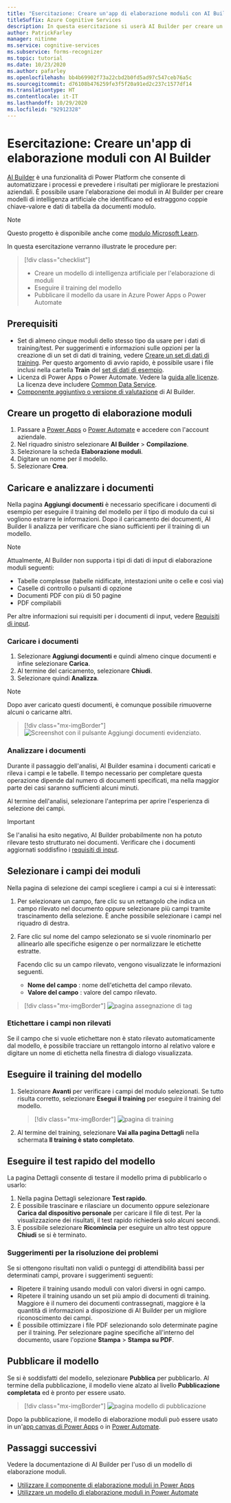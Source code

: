 ```yaml
---
title: "Esercitazione: Creare un'app di elaborazione moduli con AI Builder - Riconoscimento modulo"
titleSuffix: Azure Cognitive Services
description: In questa esercitazione si userà AI Builder per creare un'applicazione di elaborazione moduli ed eseguirne il training.
author: PatrickFarley
manager: nitinme
ms.service: cognitive-services
ms.subservice: forms-recognizer
ms.topic: tutorial
ms.date: 10/23/2020
ms.author: pafarley
ms.openlocfilehash: bb4b69902f73a22cbd2b0fd5ad97c547ceb76a5c
ms.sourcegitcommit: d76108b476259fe3f5f20a91ed2c237c1577df14
ms.translationtype: HT
ms.contentlocale: it-IT
ms.lasthandoff: 10/29/2020
ms.locfileid: "92912328"
---
```

# <a name="tutorial-create-a-form-processing-app-with-ai-builder"></a>Esercitazione: Creare un'app di elaborazione moduli con AI Builder

[AI Builder](/ai-builder/overview) è una funzionalità di Power Platform che consente di automatizzare i processi e prevedere i risultati per migliorare le prestazioni aziendali. È possibile usare l'elaborazione dei moduli in AI Builder per creare modelli di intelligenza artificiale che identificano ed estraggono coppie chiave-valore e dati di tabella da documenti modulo.

> [!NOTE]
> Questo progetto è disponibile anche come [modulo Microsoft Learn](/learn/modules/get-started-with-form-processing/).

In questa esercitazione verranno illustrate le procedure per:

> [!div class="checklist"]
> * Creare un modello di intelligenza artificiale per l'elaborazione di moduli
> * Eseguire il training del modello
> * Pubblicare il modello da usare in Azure Power Apps o Power Automate

## <a name="prerequisites"></a>Prerequisiti

* Set di almeno cinque moduli dello stesso tipo da usare per i dati di training/test. Per suggerimenti e informazioni sulle opzioni per la creazione di un set di dati di training, vedere [Creare un set di dati di training](./build-training-data-set.md). Per questo argomento di avvio rapido, è possibile usare i file inclusi nella cartella **Train** del [set di dati di esempio](https://go.microsoft.com/fwlink/?linkid=2128080).
* Licenza di Power Apps o Power Automate. Vedere la [guida alle licenze](https://go.microsoft.com/fwlink/?linkid=2085130). La licenza deve includere [Common Data Service](https://powerplatform.microsoft.com/common-data-service/).
* [Componente aggiuntivo o versione di valutazione](https://go.microsoft.com/fwlink/?LinkId=2113956&clcid=0x409) di AI Builder.


## <a name="create-a-form-processing-project"></a>Creare un progetto di elaborazione moduli

1. Passare a [Power Apps](https://make.powerapps.com/) o [Power Automate](https://flow.microsoft.com/signin) e accedere con l'account aziendale.
1. Nel riquadro sinistro selezionare **AI Builder** > **Compilazione**.
1. Selezionare la scheda **Elaborazione moduli**.
1. Digitare un nome per il modello.
1. Selezionare **Crea**.

## <a name="upload-and-analyze-documents"></a>Caricare e analizzare i documenti

Nella pagina **Aggiungi documenti** è necessario specificare i documenti di esempio per eseguire il training del modello per il tipo di modulo da cui si vogliono estrarre le informazioni. Dopo il caricamento dei documenti, AI Builder li analizza per verificare che siano sufficienti per il training di un modello.

> [!NOTE]
> Attualmente, AI Builder non supporta i tipi di dati di input di elaborazione moduli seguenti:
>
> - Tabelle complesse (tabelle nidificate, intestazioni unite o celle e così via)
> - Caselle di controllo o pulsanti di opzione
> - Documenti PDF con più di 50 pagine
> - PDF compilabili
>
> Per altre informazioni sui requisiti per i documenti di input, vedere [Requisiti di input](./overview.md#input-requirements).

### <a name="upload-your-documents"></a>Caricare i documenti

1. Selezionare **Aggiungi documenti** e quindi almeno cinque documenti e infine selezionare **Carica**.
1. Al termine del caricamento, selezionare **Chiudi**.
1. Selezionare quindi **Analizza**.

> [!NOTE] 
> Dopo aver caricato questi documenti, è comunque possibile rimuoverne alcuni o caricarne altri.

> [!div class="mx-imgBorder"]
> ![Screenshot con il pulsante Aggiungi documenti evidenziato.](./media/tutorial-ai-builder/add-documents-page.png)

### <a name="analyze-your-documents"></a>Analizzare i documenti

Durante il passaggio dell'analisi, AI Builder esamina i documenti caricati e rileva i campi e le tabelle. Il tempo necessario per completare questa operazione dipende dal numero di documenti specificati, ma nella maggior parte dei casi saranno sufficienti alcuni minuti.

Al termine dell'analisi, selezionare l'anteprima per aprire l'esperienza di selezione dei campi.

> [!IMPORTANT]
> Se l'analisi ha esito negativo, AI Builder probabilmente non ha potuto rilevare testo strutturato nei documenti. Verificare che i documenti aggiornati soddisfino i [requisiti di input](./overview.md#input-requirements).

## <a name="select-your-form-fields"></a>Selezionare i campi dei moduli

Nella pagina di selezione dei campi scegliere i campi a cui si è interessati:

1. Per selezionare un campo, fare clic su un rettangolo che indica un campo rilevato nel documento oppure selezionare più campi tramite trascinamento della selezione. È anche possibile selezionare i campi nel riquadro di destra.
1. Fare clic sul nome del campo selezionato se si vuole rinominarlo per allinearlo alle specifiche esigenze o per normalizzare le etichette estratte.

    Facendo clic su un campo rilevato, vengono visualizzate le informazioni seguenti.

    - **Nome del campo** : nome dell'etichetta del campo rilevato.
    - **Valore del campo** : valore del campo rilevato.

> [!div class="mx-imgBorder"]
> ![pagina assegnazione di tag](./media/tutorial-ai-builder/select-fields-page.png)

### <a name="label-undetected-fields"></a>Etichettare i campi non rilevati

Se il campo che si vuole etichettare non è stato rilevato automaticamente dal modello, è possibile tracciare un rettangolo intorno al relativo valore e digitare un nome di etichetta nella finestra di dialogo visualizzata.

## <a name="train-your-model"></a>Eseguire il training del modello

1. Selezionare **Avanti** per verificare i campi del modulo selezionati. Se tutto risulta corretto, selezionare **Esegui il training** per eseguire il training del modello.

    > [!div class="mx-imgBorder"]
    > ![pagina di training](./media/tutorial-ai-builder/summary-train-page.png)
1. Al termine del training, selezionare **Vai alla pagina Dettagli** nella schermata **Il training è stato completato**.
## <a name="quick-test-your-model"></a>Eseguire il test rapido del modello

La pagina Dettagli consente di testare il modello prima di pubblicarlo o usarlo:

1. Nella pagina Dettagli selezionare **Test rapido**.
2. È possibile trascinare e rilasciare un documento oppure selezionare **Carica dal dispositivo personale** per caricare il file di test. Per la visualizzazione dei risultati, il test rapido richiederà solo alcuni secondi.
3. È possibile selezionare **Ricomincia** per eseguire un altro test oppure **Chiudi** se si è terminato.

### <a name="troubleshooting-tips"></a>Suggerimenti per la risoluzione dei problemi

Se si ottengono risultati non validi o punteggi di attendibilità bassi per determinati campi, provare i suggerimenti seguenti:

- Ripetere il training usando moduli con valori diversi in ogni campo.
- Ripetere il training usando un set più ampio di documenti di training. Maggiore è il numero dei documenti contrassegnati, maggiore è la quantità di informazioni a disposizione di AI Builder per un migliore riconoscimento dei campi.
- È possibile ottimizzare i file PDF selezionando solo determinate pagine per il training. Per selezionare pagine specifiche all'interno del documento, usare l'opzione **Stampa** > **Stampa su PDF**.

## <a name="publish-your-model"></a>Pubblicare il modello

Se si è soddisfatti del modello, selezionare **Pubblica** per pubblicarlo. Al termine della pubblicazione, il modello viene alzato al livello **Pubblicazione completata** ed è pronto per essere usato.

> [!div class="mx-imgBorder"]
> ![pagina modello di pubblicazione](./media/tutorial-ai-builder/model-page.png)

Dopo la pubblicazione, il modello di elaborazione moduli può essere usato in un'[app canvas di Power Apps](/ai-builder/form-processor-component-in-powerapps) o in [Power Automate](/ai-builder/form-processing-model-in-flow).

## <a name="next-steps"></a>Passaggi successivi

Vedere la documentazione di AI Builder per l'uso di un modello di elaborazione moduli.

* [Utilizzare il componente di elaborazione moduli in Power Apps](/ai-builder/form-processor-component-in-powerapps)
* [Utilizzare un modello di elaborazione moduli in Power Automate](/ai-builder/form-processing-model-in-flow)